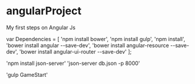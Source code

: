 # angularProject
My first steps on Angular Js

var Dependencies = [
  'npm install bower',
  'npm install gulp',
  'npm install',
  'bower install angular --save-dev',
  'bower install angular-resource --save-dev',
  'bower install angular-ui-router --save-dev'
];

<!-- RUN THE API -->
'npm install json-server'
'json-server db.json -p 8000'

<!-- RUN THE UI -->
'gulp GameStart'
